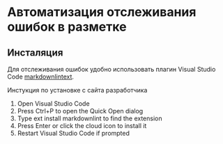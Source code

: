 # Автоматизация отслеживания ошибок в разметке #

## Инсталяция ##

Для отслеживания ошибок удобно использовать плагин Visual Studio Code
[markdownlintext](https://marketplace.visualstudio.com/items?itemName=DavidAnson.vscode-markdownlint).

Инстукция по установке с сайта разработчика

1. Open Visual Studio Code
1. Press Ctrl+P to open the Quick Open dialog
1. Type ext install markdownlint to find the extension
1. Press Enter or click the cloud icon to install it
1. Restart Visual Studio Code if prompted



